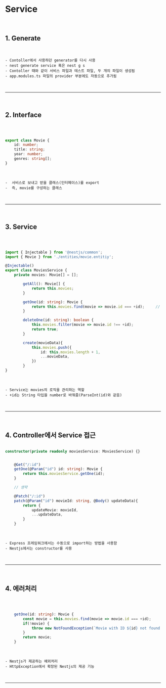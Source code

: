 # Service

<br>

## 1. Generate

<br>

    - Contoller에서 사용하던 generator를 다시 사용
    - nest generate service 혹은 nest g s
    - Contoller 때와 같이 서비스 파일과 테스트 파일, 두 개의 파일이 생성됨
    - app.modules.ts 파일의 provider 부분에도 자동으로 추가됨 

<br>

***

<br>

## 2. Interface

<br>

```typescript

export class Movie {
    id: number;
    title: string;
    year: number;
    genres: string[];
}

```

<br>

    -  서비스로 보내고 받을 클래스(인터페이스)를 export
    -  즉, movie를 구성하는 클래스

<br>

***

<br>

## 3. Service

<br>

```typescript

import { Injectable } from '@nestjs/common';
import { Movie } from './entities/movie.entitiy';

@Injectable()
export class MoviesService {
    private movies: Movie[] = [];

        getAll(): Movie[] {
            return this.movies;
        }

        getOne(id: string): Movie {
            return this.movies.find(movie => movie.id === +id);     // +id == parseInt(id)
        }

        deleteOne(id: string): boolean {
            this.movies.filter(movie => movie.id !== +id);
            return true;
        }

        create(movieData){
            this.movies.push({
                id: this.movies.length + 1,
                ...movieData,
            })
        }
}

```

<br>

    - Service는 movies의 로직을 관리하는 역할
    - +id는 String 타입을 number로 바꿔줌(ParseInt(id)와 같음)

<br>

***

<br>

## 4. Controller에서 Service 접근 

```typescript

constructor(private readonly moviesService: MoviesService) {}


    @Get("/:id")
    getOne(@Param("id") id: string): Movie {
        return this.moviesService.getOne(id);
    }

    // 생략

    @Patch("/:id")
    patch(@Param("id") movieId: string, @Body() updateData){
        return {
            updateMovie: movieId,
            ...updateData,
        }
    }

```

<br>

    - Express 프레임워크에서는 수동으로 import하는 방법을 사용함
    - Nestjs에서는 constructor를 사용

<br>

***

<br>

## 4. 에러처리

<br>

```typescript

    getOne(id: string): Movie {
        const movie = this.movies.find(movie => movie.id === +id);     // +id == parseInt(id)
        if(!movie) {
            throw new NotFoundException(`Movie with ID ${id} not found.`);
        }
        return movie;
    }

```

<br>

    - Nestjs가 제공하는 예외처리
    - HttpException에서 확장된 Nestjs의 제공 기능

<br>

***

<br>
